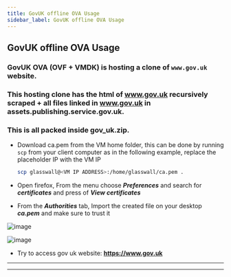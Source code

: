 ```yaml
---
title: GovUK offline OVA Usage
sidebar_label: GovUK offline OVA Usage
---
```

## GovUK offline OVA Usage

### GovUK OVA (OVF + VMDK) is hosting a clone of `www.gov.uk` website.
### This hosting clone has the html of www.gov.uk recursively scraped + all files linked in www.gov.uk in assets.publishing.service.gov.uk.
### This is all packed inside gov_uk.zip.


* Download ca.pem from the VM home folder, this can be done by running `scp`  from your client computer as in the following example, replace the placeholder IP with the VM IP
  
  ```bash
  scp glasswall@<VM IP ADDRESS>:/home/glasswall/ca.pem .
  ```

* Open firefox, From the menu choose ***Preferences*** and search for ***certificates*** and press of ***View certificates*** 

* From the ***Authorities*** tab, Import the created file on your desktop ***ca.pem*** and make sure to trust it

![image](https://user-images.githubusercontent.com/58347752/101023030-de7dca00-357a-11eb-8335-78de7f89aee1.png)

![image](https://user-images.githubusercontent.com/58347752/101023218-21d83880-357b-11eb-9059-1911dd0b410d.png)

* Try to access gov uk website: **https://www.gov.uk**

---
---